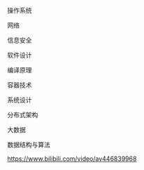 操作系统

网络

信息安全

软件设计

编译原理

容器技术

系统设计

分布式架构

大数据

数据结构与算法

https://www.bilibili.com/video/av446839968
